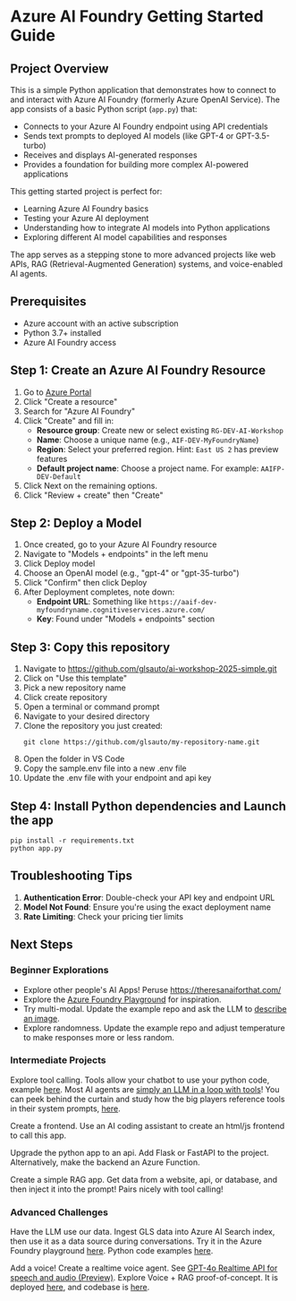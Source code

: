 # Azure AI Foundry Getting Started Guide

## Project Overview

This is a simple Python application that demonstrates how to connect to and interact with Azure AI Foundry (formerly Azure OpenAI Service). The app consists of a basic Python script (`app.py`) that:

- Connects to your Azure AI Foundry endpoint using API credentials
- Sends text prompts to deployed AI models (like GPT-4 or GPT-3.5-turbo)
- Receives and displays AI-generated responses
- Provides a foundation for building more complex AI-powered applications

This getting started project is perfect for:
- Learning Azure AI Foundry basics
- Testing your Azure AI deployment
- Understanding how to integrate AI models into Python applications
- Exploring different AI model capabilities and responses

The app serves as a stepping stone to more advanced projects like web APIs, RAG (Retrieval-Augmented Generation) systems, and voice-enabled AI agents.

## Prerequisites
- Azure account with an active subscription
- Python 3.7+ installed
- Azure AI Foundry access

## Step 1: Create an Azure AI Foundry Resource

1. Go to [Azure Portal](https://portal.azure.com)
2. Click "Create a resource"
3. Search for "Azure AI Foundry"
4. Click "Create" and fill in:
   - **Resource group**: Create new or select existing `RG-DEV-AI-Workshop`
   - **Name**: Choose a unique name (e.g., `AIF-DEV-MyFoundryName`)
   - **Region**: Select your preferred region.  Hint: `East US 2` has preview features
   - **Default project name**: Choose a project name.  For example: `AAIFP-DEV-Default`
5. Click Next on the remaining options. 
6. Click "Review + create" then "Create"

## Step 2: Deploy a Model

1. Once created, go to your Azure AI Foundry resource
2. Navigate to "Models + endpoints" in the left menu
3. Click Deploy model
3. Choose an OpenAI model (e.g., "gpt-4" or "gpt-35-turbo")
4. Click "Confirm" then click Deploy
5. After Deployment completes, note down:
   - **Endpoint URL**: Something like `https://aaif-dev-myfoundryname.cognitiveservices.azure.com/`
   - **Key**: Found under "Models + endpoints" section

## Step 3: Copy this repository

1. Navigate to https://github.com/glsauto/ai-workshop-2025-simple.git
2. Click on "Use this template"
3. Pick a new repository name
4. Click create repository
5. Open a terminal or command prompt
6. Navigate to your desired directory
7. Clone the repository you just created:
   ```
   git clone https://github.com/glsauto/my-repository-name.git
   ```
8. Open the folder in VS Code
9. Copy the sample.env file into a new .env file
10. Update the .env file with your endpoint and api key


## Step 4: Install Python dependencies and Launch the app

```
pip install -r requirements.txt
python app.py
```

## Troubleshooting Tips

1. **Authentication Error**: Double-check your API key and endpoint URL
2. **Model Not Found**: Ensure you're using the exact deployment name
3. **Rate Limiting**: Check your pricing tier limits

## Next Steps

### Beginner Explorations

- Explore other people's AI Apps!  Peruse https://theresanaiforthat.com/
- Explore the [Azure Foundry Playground](https://learn.microsoft.com/en-us/azure/ai-foundry/quickstarts/get-started-playground) for inspiration.  
- Try multi-modal. Update the example repo and ask the LLM to [describe an image](https://learn.microsoft.com/en-us/azure/ai-foundry/openai/how-to/gpt-with-vision?tabs=rest). 
- Explore randomness. Update the example repo and adjust temperature to make responses more or less random. 

### Intermediate Projects

Explore tool calling.   Tools allow your chatbot to use your python code, example [here](https://learn.microsoft.com/en-us/azure/ai-foundry/openai/how-to/function-calling).  Most AI agents are [simply an LLM in a loop with tools](https://sketch.dev/blog/agent-loop)!  You can peek behind the curtain and study how the big players reference tools in their system prompts, [here](https://github.com/elder-plinius/CL4R1T4S/tree/main). 

Create a frontend. Use an AI coding assistant to create an html/js frontend to call this app.

Upgrade the python app to an api. Add Flask or FastAPI to the project. Alternatively, make the backend an Azure Function.

Create a simple RAG app. Get data from a website, api, or database, and then inject it into the prompt!  Pairs nicely with tool calling!  

### Advanced Challenges

Have the LLM use our data.  Ingest GLS data into Azure AI Search index, then use it as a data source during conversations.  Try it in the Azure Foundry playground [here](https://learn.microsoft.com/en-us/azure/ai-foundry/openai/use-your-data-quickstart?tabs=keyless%2Ctypescript-keyless%2Cpython-new&pivots=ai-foundry-portal). Python code examples [here](https://learn.microsoft.com/en-us/azure/ai-foundry/openai/references/on-your-data?tabs=python#examples).

Add a voice! Create a realtime voice agent. See [GPT-4o Realtime API for speech and audio (Preview)](https://learn.microsoft.com/en-us/azure/ai-foundry/openai/realtime-audio-quickstart?tabs=api-key%2Cwindows&pivots=programming-language-python).  Explore Voice + RAG proof-of-concept.  It is deployed [here](https://ai.dev.glsauto.com/), and codebase is [here](https://github.com/glsauto/acs-realtime-voice-agent). 






